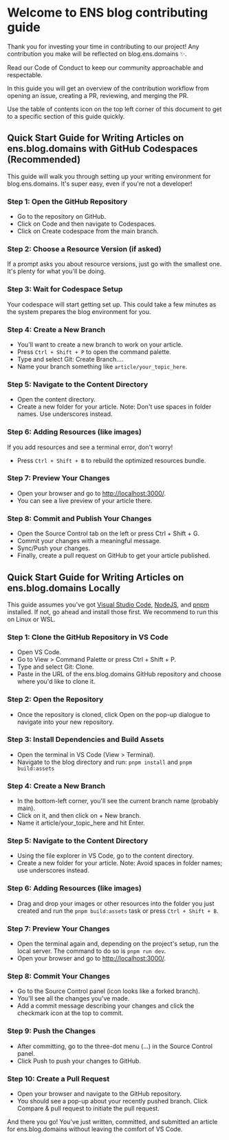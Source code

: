 # Welcome to ENS blog contributing guide

Thank you for investing your time in contributing to our project! Any contribution you make will be reflected on blog.ens.domains ✨.

Read our Code of Conduct to keep our community approachable and respectable.

In this guide you will get an overview of the contribution workflow from opening an issue, creating a PR, reviewing, and merging the PR.

Use the table of contents icon on the top left corner of this document to get to a specific section of this guide quickly.

## Quick Start Guide for Writing Articles on ens.blog.domains with GitHub Codespaces (Recommended)

This guide will walk you through setting up your writing environment for blog.ens.domains. It's super easy, even if you're not a developer!

### Step 1: Open the GitHub Repository

- Go to the repository on GitHub.
- Click on Code and then navigate to Codespaces.
- Click on Create codespace from the main branch.

### Step 2: Choose a Resource Version (if asked)

If a prompt asks you about resource versions, just go with the smallest one. It's plenty for what you'll be doing.

### Step 3: Wait for Codespace Setup

Your codespace will start getting set up. This could take a few minutes as the system prepares the blog environment for you.

### Step 4: Create a New Branch

- You'll want to create a new branch to work on your article.
- Press ``Ctrl + Shift + P`` to open the command palette.
- Type and select Git: Create Branch....
- Name your branch something like ``article/your_topic_here``.

### Step 5: Navigate to the Content Directory

- Open the content directory.
- Create a new folder for your article. Note: Don't use spaces in folder names. Use underscores instead.

### Step 6: Adding Resources (like images)

If you add resources and see a terminal error, don't worry!

- Press ``Ctrl + Shift + B`` to rebuild the optimized resources bundle.

### Step 7: Preview Your Changes

- Open your browser and go to [http://localhost:3000/](http://localhost:3000/).
- You can see a live preview of your article there.

### Step 8: Commit and Publish Your Changes

- Open the Source Control tab on the left or press Ctrl + Shift + G.
- Commit your changes with a meaningful message.
- Sync/Push your changes.
- Finally, create a pull request on GitHub to get your article published.

## Quick Start Guide for Writing Articles on ens.blog.domains Locally

This guide assumes you've got [Visual Studio Code](https://code.visualstudio.com/), [NodeJS](https://nodejs.org/en), and [pnpm](https://pnpm.io/) installed. If not, go ahead and install those first. We recommend to run this on Linux or WSL.

### Step 1: Clone the GitHub Repository in VS Code

- Open VS Code.
- Go to View > Command Palette or press Ctrl + Shift + P.
- Type and select Git: Clone.
- Paste in the URL of the ens.blog.domains GitHub repository and choose where you'd like to clone it.

### Step 2: Open the Repository

- Once the repository is cloned, click Open on the pop-up dialogue to navigate into your new repository.

### Step 3: Install Dependencies and Build Assets

- Open the terminal in VS Code (View > Terminal).
- Navigate to the blog directory and run:
        ``pnpm install`` and
        ``pnpm build:assets``

### Step 4: Create a New Branch

- In the bottom-left corner, you'll see the current branch name (probably main).
- Click on it, and then click on + New branch.
- Name it article/your_topic_here and hit Enter.

### Step 5: Navigate to the Content Directory

- Using the file explorer in VS Code, go to the content directory.
- Create a new folder for your article. Note: Avoid spaces in folder names; use underscores instead.

### Step 6: Adding Resources (like images)

- Drag and drop your images or other resources into the folder you just created and run the ``pnpm build:assets`` task or press ``Ctrl + Shift + B``.

### Step 7: Preview Your Changes

- Open the terminal again and, depending on the project's setup, run the local server. The command to do so is ``pnpm run dev``.
- Open your browser and go to [http://localhost:3000/](http://localhost:3000/).

### Step 8: Commit Your Changes

- Go to the Source Control panel (icon looks like a forked branch).
- You'll see all the changes you've made.
- Add a commit message describing your changes and click the checkmark icon at the top to commit.

### Step 9: Push the Changes

- After committing, go to the three-dot menu (...) in the Source Control panel.
- Click Push to push your changes to GitHub.

### Step 10: Create a Pull Request

- Open your browser and navigate to the GitHub repository.
- You should see a pop-up about your recently pushed branch. Click Compare & pull request to initiate the pull request.

And there you go! You've just written, committed, and submitted an article for ens.blog.domains without leaving the comfort of VS Code.
